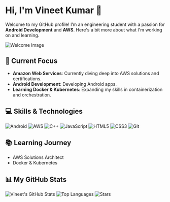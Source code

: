 # Hi, I'm Vineet Kumar 👋

Welcome to my GitHub profile! I’m an engineering student with a passion for **Android Development** and **AWS**. Here's a bit more about what I'm working on and learning.

![Welcome Image](https://via.placeholder.com/800x400) <!-- Replace with your image or GIF URL -->

## 🌟 Current Focus

- **Amazon Web Services**: Currently diving deep into AWS solutions and certifications.
- **Android Development**: Developing Android apps. 
- **Learning Docker & Kubernetes**: Expanding my skills in containerization and orchestration.

## 💻 Skills & Technologies

![Android](https://img.shields.io/badge/-Android-3DDC84?logo=android&logoColor=white&style=plastic&labelColor=3DDC84)
![AWS](https://img.shields.io/badge/AWS-232F3E?logo=amazonaws&logoColor=white&style=plastic&labelColor=232F3E)
![C++](https://img.shields.io/badge/-C++-00599C?logo=c%2B%2B&logoColor=white&style=plastic&labelColor=00599C)
![JavaScript](https://img.shields.io/badge/-JavaScript-F7DF1E?logo=javascript&logoColor=black&style=plastic&labelColor=F7DF1E)
![HTML5](https://img.shields.io/badge/-HTML5-E34F26?logo=html5&logoColor=white&style=plastic&labelColor=E34F26)
![CSS3](https://img.shields.io/badge/-CSS3-1572B6?logo=css3&logoColor=white&style=plastic&labelColor=1572B6)
![Git](https://img.shields.io/badge/-Git-F05032?logo=git&logoColor=white&style=plastic&labelColor=F05032)

## 📚 Learning Journey

- AWS Solutions Architect
- Docker & Kubernetes

## 📊 My GitHub Stats

![Vineet's GitHub Stats](https://github-readme-stats.vercel.app/api?username=Fusionop3&show_icons=true&count_private=true&hide_title=true&hide=prs&theme=radical)
![Top Languages](https://github-readme-stats.vercel.app/api/top-langs/?username=Fusionop3&theme=radical&layout=compact)
![Stars](https://img.shields.io/github/stars/Fusionop3?style=plastic&label=Stars)
